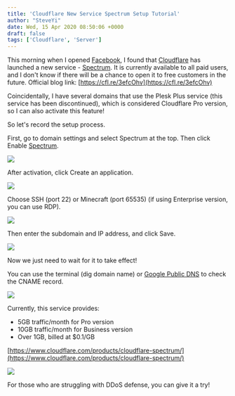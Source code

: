 ```yaml
---
title: 'Cloudflare New Service Spectrum Setup Tutorial'
author: "SteveYi"
date: Wed, 15 Apr 2020 08:50:06 +0000
draft: false
tags: ['Cloudflare', 'Server']
---
```


This morning when I opened [Facebook](https://facebook.com/), I found that [Cloudflare](https://cloudflare.com/) has launched a new service - [Spectrum](https://cfl.re/3efcOhv). It is currently available to all paid users, and I don't know if there will be a chance to open it to free customers in the future. Official blog link: [https://cfl.re/3efcOhv](https://cfl.re/3efcOhv)

Coincidentally, I have several domains that use the Plesk Plus service (this service has been discontinued), which is considered Cloudflare Pro version, so I can also activate this feature!

So let's record the setup process.

First, go to domain settings and select Spectrum at the top. Then click Enable [Spectrum](https://cfl.re/3efcOhv).

![](https://static-a1.steveyi.net/media/blog/2020050916443011-1920x1142.png)

After activation, click Create an application.

![](https://static-a1.steveyi.net/media/blog/2020050916445886-1920x1142.png)

Choose SSH (port 22) or Minecraft (port 65535) (if using Enterprise version, you can use RDP).

![](https://static-a1.steveyi.net/media/blog/2020050916452556-1920x1142.png)

Then enter the subdomain and IP address, and click Save.

![](https://static-a1.steveyi.net/media/blog/2020050916455234-1920x1142.png)

Now we just need to wait for it to take effect!

You can use the terminal (dig domain name) or [Google Public DNS](https://dns.google/) to check the CNAME record.

![](https://static-a1.steveyi.net/media/blog/2020050916461922-1920x1142.png)

Currently, this service provides:

- 5GB traffic/month for Pro version
- 10GB traffic/month for Business version
- Over 1GB, billed at $0.1/GB

[https://www.cloudflare.com/products/cloudflare-spectrum/](https://www.cloudflare.com/products/cloudflare-spectrum/)

![](https://static-a1.steveyi.net/media/blog/2020050916464540-1920x1142.png)

For those who are struggling with DDoS defense, you can give it a try!
